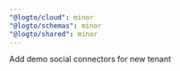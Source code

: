 ```yaml
---
"@logto/cloud": minor
"@logto/schemas": minor
"@logto/shared": minor
---
```


Add demo social connectors for new tenant
